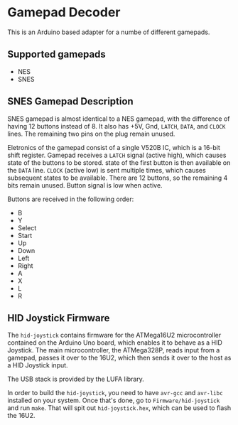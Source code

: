 # Gamepad Decoder

This is an Arduino based adapter for a numbe of different gamepads.

## Supported gamepads
* NES
* SNES

## SNES Gamepad Description
SNES gamepad is almost identical to a NES gamepad, with the difference of having 12 buttons instead of 8. It also has +5V, Gnd, `LATCH`, `DATA`, and `CLOCK` lines. The remaining two pins on the plug remain unused.

Eletronics of the gamepad consist of a single V520B IC, which is a 16-bit shift register. Gamepad receives a `LATCH` signal (active high), which causes state of the buttons to be stored. state of the first button is then available on the `DATA` line. `CLOCK` (active low) is sent multiple times, which causes subsequent states to be available. There are 12 buttons, so the remaining 4 bits remain unused. Button signal is low when active.

Buttons are received in the following order:

* B
* Y
* Select
* Start
* Up
* Down
* Left
* Right
* A
* X
* L
* R

## HID Joystick Firmware
The `hid-joystick` contains firmware for the ATMega16U2 microcontroller contained on the Arduino Uno board, which enables it to behave as a HID Joystick. The main microcontroller, the ATMega328P, reads input from a gamepad, passes it over to the 16U2, which then sends it over to the host as a HID Joystick input.

The USB stack is provided by the LUFA library.

In order to build the `hid-joystick`, you need to have `avr-gcc` and `avr-libc` installed on your system. Once that's done, go to `Firmware/hid-joystick` and run `make`. That will spit out `hid-joystick.hex`, which can be used to flash the 16U2.